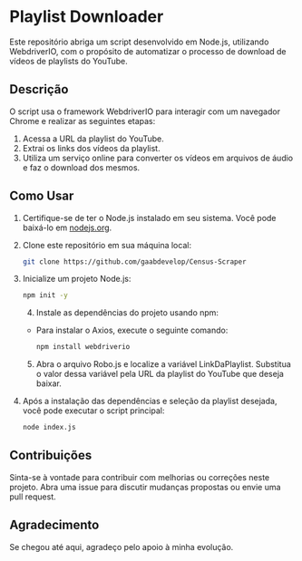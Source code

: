 # Playlist Downloader

Este repositório abriga um script desenvolvido em Node.js, utilizando WebdriverIO, com o propósito de automatizar o processo de download de vídeos de playlists do YouTube.

## Descrição

O script usa o framework WebdriverIO para interagir com um navegador Chrome e realizar as seguintes etapas:

1. Acessa a URL da playlist do YouTube.
2. Extrai os links dos vídeos da playlist.
3. Utiliza um serviço online para converter os vídeos em arquivos de áudio e faz o download dos mesmos.

## Como Usar

1. Certifique-se de ter o Node.js instalado em seu sistema. Você pode baixá-lo em [nodejs.org](https://nodejs.org/).

2. Clone este repositório em sua máquina local:
   
   ```bash
   git clone https://github.com/gaabdevelop/Census-Scraper
   ```

3.  Inicialize um projeto Node.js:

    ```bash
    npm init -y
    ```

    4. Instale as dependências do projeto usando npm:

    - Para instalar o Axios, execute o seguinte comando:

        ```bash
        npm install webdriverio
        ```

    5.  Abra o arquivo Robo.js e localize a variável LinkDaPlaylist. Substitua o valor dessa variável pela URL da playlist do YouTube que deseja baixar.

6. Após a instalação das dependências e seleção da playlist desejada, você pode executar o script principal:

    ```bash
    node index.js
    ```
## Contribuições

Sinta-se à vontade para contribuir com melhorias ou correções neste projeto. Abra uma issue para discutir mudanças propostas ou envie uma pull request.

## Agradecimento

Se chegou até aqui, agradeço pelo apoio à minha evolução.

